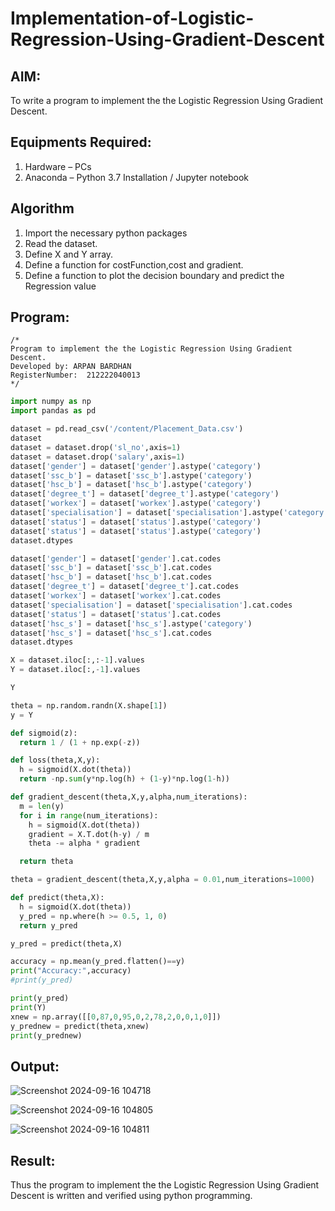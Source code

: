 # Implementation-of-Logistic-Regression-Using-Gradient-Descent

## AIM:
To write a program to implement the the Logistic Regression Using Gradient Descent.

## Equipments Required:
1. Hardware – PCs
2. Anaconda – Python 3.7 Installation / Jupyter notebook

## Algorithm
1. Import the necessary python packages
2. Read the dataset.
3. Define X and Y array.
4. Define a function for costFunction,cost and gradient.
5. Define a function to plot the decision boundary and predict the Regression value

## Program:
```
/*
Program to implement the the Logistic Regression Using Gradient Descent.
Developed by: ARPAN BARDHAN
RegisterNumber:  212222040013
*/
```
```PYTHON
import numpy as np
import pandas as pd

dataset = pd.read_csv('/content/Placement_Data.csv')
dataset
dataset = dataset.drop('sl_no',axis=1)
dataset = dataset.drop('salary',axis=1)
dataset['gender'] = dataset['gender'].astype('category')
dataset['ssc_b'] = dataset['ssc_b'].astype('category')
dataset['hsc_b'] = dataset['hsc_b'].astype('category')
dataset['degree_t'] = dataset['degree_t'].astype('category')
dataset['workex'] = dataset['workex'].astype('category')
dataset['specialisation'] = dataset['specialisation'].astype('category')
dataset['status'] = dataset['status'].astype('category')
dataset['status'] = dataset['status'].astype('category')
dataset.dtypes

dataset['gender'] = dataset['gender'].cat.codes
dataset['ssc_b'] = dataset['ssc_b'].cat.codes
dataset['hsc_b'] = dataset['hsc_b'].cat.codes
dataset['degree_t'] = dataset['degree_t'].cat.codes
dataset['workex'] = dataset['workex'].cat.codes
dataset['specialisation'] = dataset['specialisation'].cat.codes
dataset['status'] = dataset['status'].cat.codes
dataset['hsc_s'] = dataset['hsc_s'].astype('category')
dataset['hsc_s'] = dataset['hsc_s'].cat.codes
dataset.dtypes

X = dataset.iloc[:,:-1].values
Y = dataset.iloc[:,-1].values

Y

theta = np.random.randn(X.shape[1])
y = Y

def sigmoid(z):
  return 1 / (1 + np.exp(-z))

def loss(theta,X,y):
  h = sigmoid(X.dot(theta))
  return -np.sum(y*np.log(h) + (1-y)*np.log(1-h))

def gradient_descent(theta,X,y,alpha,num_iterations):
  m = len(y)
  for i in range(num_iterations):
    h = sigmoid(X.dot(theta))
    gradient = X.T.dot(h-y) / m
    theta -= alpha * gradient

  return theta

theta = gradient_descent(theta,X,y,alpha = 0.01,num_iterations=1000)

def predict(theta,X):
  h = sigmoid(X.dot(theta))
  y_pred = np.where(h >= 0.5, 1, 0)
  return y_pred

y_pred = predict(theta,X)

accuracy = np.mean(y_pred.flatten()==y)
print("Accuracy:",accuracy)
#print(y_pred)

print(y_pred)
print(Y)
xnew = np.array([[0,87,0,95,0,2,78,2,0,0,1,0]])
y_prednew = predict(theta,xnew)
print(y_prednew)

```
## Output:
![Screenshot 2024-09-16 104718](https://github.com/user-attachments/assets/16fd0e1f-af95-4cee-9a5e-39256f09c6ac)

![Screenshot 2024-09-16 104805](https://github.com/user-attachments/assets/edd6fb37-bfcc-47fa-b77d-630b6465a60e)

![Screenshot 2024-09-16 104811](https://github.com/user-attachments/assets/adc0f105-1915-4c4e-b90a-98647c07bce3)

## Result:
Thus the program to implement the the Logistic Regression Using Gradient Descent is written and verified using python programming.

